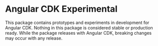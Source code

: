 # Angular CDK Experimental

This package contains prototypes and experiments in development for Angular CDK. Nothing in
this package is considered stable or production ready. While the package releases with Angular
CDK, breaking changes may occur with any release.
